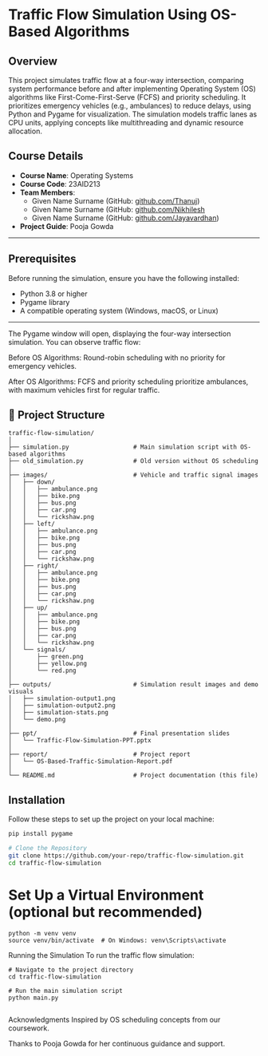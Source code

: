 # Traffic Flow Simulation Using OS-Based Algorithms

## Overview
This project simulates traffic flow at a four-way intersection, comparing system performance before and after implementing Operating System (OS) algorithms like First-Come-First-Serve (FCFS) and priority scheduling. It prioritizes emergency vehicles (e.g., ambulances) to reduce delays, using Python and Pygame for visualization. The simulation models traffic lanes as CPU units, applying concepts like multithreading and dynamic resource allocation.

## Course Details
- **Course Name**: Operating Systems  
- **Course Code**: 23AID213  
- **Team Members**:
  - Given Name Surname (GitHub: [github.com/Thanuj](https://github.com/ThanujMaligi))
  - Given Name Surname (GitHub: [github.com/Nikhilesh](https://github.com/mikey9029)
  - Given Name Surname (GitHub: [github.com/Jayavardhan](https://github.com/JAYYYYYYYYYYYYYYYYYYYYYYYYYY))
- **Project Guide**: Pooja Gowda

---

## Prerequisites
Before running the simulation, ensure you have the following installed:
- Python 3.8 or higher
- Pygame library
- A compatible operating system (Windows, macOS, or Linux)

---


The Pygame window will open, displaying the four-way intersection simulation. You can observe traffic flow:

Before OS Algorithms: Round-robin scheduling with no priority for emergency vehicles.

After OS Algorithms: FCFS and priority scheduling prioritize ambulances, with maximum vehicles first for regular traffic.


## 📁 Project Structure

```text
traffic-flow-simulation/
│
├── simulation.py                  # Main simulation script with OS-based algorithms
├── old_simulation.py              # Old version without OS scheduling
│
├── images/                        # Vehicle and traffic signal images
│   ├── down/
│   │   ├── ambulance.png
│   │   ├── bike.png
│   │   ├── bus.png
│   │   ├── car.png
│   │   └── rickshaw.png
│   ├── left/
│   │   ├── ambulance.png
│   │   ├── bike.png
│   │   ├── bus.png
│   │   ├── car.png
│   │   └── rickshaw.png
│   ├── right/
│   │   ├── ambulance.png
│   │   ├── bike.png
│   │   ├── bus.png
│   │   ├── car.png
│   │   └── rickshaw.png
│   ├── up/
│   │   ├── ambulance.png
│   │   ├── bike.png
│   │   ├── bus.png
│   │   ├── car.png
│   │   └── rickshaw.png
│   └── signals/
│       ├── green.png
│       ├── yellow.png
│       └── red.png
│
├── outputs/                       # Simulation result images and demo visuals
│   ├── simulation-output1.png
│   ├── simulation-output2.png
│   ├── simulation-stats.png
│   └── demo.png
│
├── ppt/                           # Final presentation slides
│   └── Traffic-Flow-Simulation-PPT.pptx
│
├── report/                        # Project report
│   └── OS-Based-Traffic-Simulation-Report.pdf
│
└── README.md                      # Project documentation (this file)
```






## Installation

Follow these steps to set up the project on your local machine:

```bash
pip install pygame
```

```bash
# Clone the Repository
git clone https://github.com/your-repo/traffic-flow-simulation.git
cd traffic-flow-simulation
```



# Set Up a Virtual Environment (optional but recommended)
```
python -m venv venv
source venv/bin/activate  # On Windows: venv\Scripts\activate
```



Running the Simulation
To run the traffic flow simulation:
```
# Navigate to the project directory
cd traffic-flow-simulation

# Run the main simulation script
python main.py


```

Acknowledgments
Inspired by OS scheduling concepts from our coursework.

Thanks to Pooja Gowda for her continuous guidance and support.
